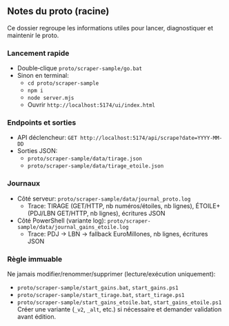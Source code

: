 ## Notes du proto (racine)

Ce dossier regroupe les informations utiles pour lancer, diagnostiquer et maintenir le proto.

### Lancement rapide
- Double‑clique `proto/scraper-sample/go.bat`
- Sinon en terminal:
  - `cd proto/scraper-sample`
  - `npm i`
  - `node server.mjs`
  - Ouvrir `http://localhost:5174/ui/index.html`

### Endpoints et sorties
- API déclencheur: `GET http://localhost:5174/api/scrape?date=YYYY-MM-DD`
- Sorties JSON:
  - `proto/scraper-sample/data/tirage.json`
  - `proto/scraper-sample/data/tirage_etoile.json`

### Journaux
- Côté serveur: `proto/scraper-sample/data/journal_proto.log`
  - Trace: TIRAGE (GET/HTTP, nb numéros/étoiles, nb lignes), ÉTOILE+ (PDJ/LBN GET/HTTP, nb lignes), écritures JSON
- Côté PowerShell (variante log): `proto/scraper-sample/data/journal_gains_etoile.log`
  - Trace: PDJ → LBN → fallback EuroMillones, nb lignes, écritures JSON

### Règle immuable
Ne jamais modifier/renommer/supprimer (lecture/exécution uniquement):
- `proto/scraper-sample/start_gains.bat`, `start_gains.ps1`
- `proto/scraper-sample/start_tirage.bat`, `start_tirage.ps1`
- `proto/scraper-sample/start_gains_etoile.bat`, `start_gains_etoile.ps1`
Créer une variante (`_v2`, `_alt`, etc.) si nécessaire et demander validation avant édition.

